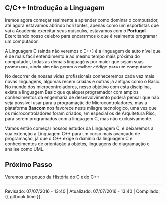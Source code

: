 ## C/C++ Introdução a Linguagem
Iremos agora começar realmente a aprender como dominar o computador, até agora estavamos abrindo horizontes, apenas como um esportistas que vai a Academia exercitar seus músculos, estavamos com o **Portugol** Exercitando nosso celebro para encararmos o que é realmente programar um computador.

A Linguagem C (ainda não veremos o C++) é a linguagem de auto nível que é de mais fácil entendimento e ao mesmo tempo mais próxima do computador, todas as demais linguagéns por maior que sejam suas promessas, ainda sim não geram o melhor código para um computador.

No decorrer de nossas vidas profissionais conheceremos cada vez mais novas linguagens, algumas recem criadas e outras já antigas como o Basic. No mundo dos microcontroladores, nosso objetivo com esta disciplina, existe a linguagem Basic que qualquer programador com amplos conhecimentos da engenharia de desenvolvimento poderá pensar que não seja possível usar para a programação de Microcontroladores, mas a plataforma **Bascom** nos favorece neste milagre tecnologico, uma vez que os microcontroladores foram criados, em especial os de Arquitetura Risc, para serem programados com a linguagem C, mas não exclusivamente. 

Vamos então começar nossos estudos da Linguagem C, e deixaremos a sua extenção a Linguagem C++ para um curso mais avançado de programação, já que o C++ exige o domínio da linguagem C e conhecimentos de orientação a objetos, linguagens de diagramação e analise como UML.

## Próximo Passo
Veremos um pouco da História do C e do C++

---
Revisado: 07/07/2016 - 13:40 | Atualizado: 07/07/2016 - 13:40 | Compilado: {{ gitbook.time }}